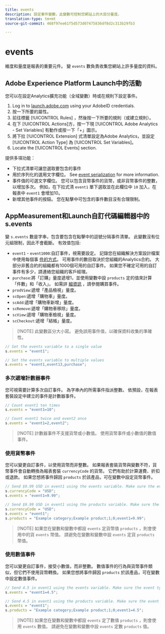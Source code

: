 ```yaml
---
title: events
description: 設定事件變數，此變數可控制您網站上的大部分量度。
translation-type: tm+mt
source-git-commit: 468f97ee61f5d573d07475836df8d2c313b29fb3

---
```



# events

維度和量度是報表的重要元件。 變 `events` 數負責收集您網站上許多量度的資料。

## Adobe Experience Platform Launch中的活動

您可以在設定Analytics擴充功能（全域變數）時或在規則下設定事件。

1. Log in to [launch.adobe.com](https://launch.adobe.com) using your AdobeID credentials.
2. 按一下所要的屬性。
3. 前往標籤 [!UICONTROL Rules] ，然後按一下所要的規則（或建立規則）。
4. 在下 [!UICONTROL Actions]方，按一下現 [!UICONTROL Adobe Analytics - Set Variables] 有動作或按一下「+」圖示。
5. 將下拉 [!UICONTROL Extension] 式清單設定為Adobe Analytics，並設定 [!UICONTROL Action Type] 為 [!UICONTROL Set Variables]。
6. Locate the [!UICONTROL Events] section.

提供多項功能：

* 下拉式清單可讓您選取要包含的事件
* 用於序列化的選用文字欄位。 See [event serialization](event-serialization.md) for more information.
* 事件值的可選文字欄位。 您可以包含貨幣事件的貨幣，或非貨幣事件的整數，以增加多次。 例如，在下拉式清 `event1` 單下選取並在此欄位中 `10` 加入，在報表中 `event1` 會增加10。
* 新增其他事件的按鈕。 您在點擊中可包含的事件數目沒有合理限制。

## AppMeasurement和Launch自訂代碼編輯器中的s.events

變 `s.events` 數是字串，包含要包含在點擊中的逗號分隔事件清單。 此變數沒有位元組限制，因此不會截斷。 有效值包括:

* `event1` - `event1000`:自訂事件，視需要設定。 記錄您在組織解決方案設計檔案中使用每個事 [件的方式](../../../prepare/solution-design.md)。 可用事件的數目取決於您組織的Analytics合約。 大部分非舊合約的組織都有1000個可用的自訂事件。 如果您不確定可用的自訂事件有多少，請連絡您組織的客戶經理。
* `purchase`:將「訂購」量度遞增1，並使用變數中設 `products` 定的值來計算「件數」和「收入」。 如需詳 [細資訊](event-purchase.md) ，請參閱購買事件。
* `prodView`:遞增「產品檢視」量度。
* `scOpen`:遞增「購物車」量度。
* `scAdd`:遞增「購物車新增」量度。
* `scRemove`:遞增「購物車移除」量度。
* `scView`:遞增「購物車檢視」量度。
* `scCheckout`:遞增「結帳」量度。

> [!NOTE] 此變數區分大小寫。 避免誤用事件值，以確保資料收集的準確性。

```js
// Set the events variable to a single value
s.events = "event1";

// Set the events variable to multiple values
s.events = "event1,event13,purchase";
```

### 多次遞增計數器事件

您可視需要計算多次自訂事件。 為字串內的所需事件指派整數。 依預設，在報表套裝設定中建立的事件是計數器事件。

```js
// Count event1 ten times
s.events = "event1=10";

// Count event1 twice and event2 once
s.events = "event1=2,event2";
```

> [!NOTE] 計數器事件不支援貨幣或小數值。 使用貨幣事件或小數值的數值事件。

### 使用貨幣事件

您可以變更自訂事件，以使用貨幣而非整數。 如果報表套裝貨幣與變數不符，貨幣事件會自動轉換為報表套裝 `currencyCode` 的貨幣。 它們有助於計算運費、折扣或退款。 如果您想將事件歸因 `products` 於該產品，可在變數中設定貨幣事件。

```js
// Send $9.99 USD in event1 using the events variable. Make sure the event type for event1 is Currency in report suite settings
s.currencyCode = "USD";
s.events = "event1=9.99";

// Send $9.99 USD in event1 using the products variable. Make sure the event type for event1 is Currency in report suite settings
s.currencyCode = "USD";
s.events = "event1";
s.products = "Example category;Example product;1;0;event1=9.99";
```

> [!NOTE] 如果您在變數和變數中都設 `events` 定貨幣值 `products` ，則會使用中的貨 `events` 幣值。 請避免在變數和變數中設 `events` 定貨 `products` 幣值。

### 使用數值事件

您可以變更自訂事件，接受小數值，而非整數。 數值事件的行為與貨幣事件類似，但它們不使用貨幣轉換。 如果您想將事件歸因 `products` 於該產品，可在變數中設定數值事件。

```js
// Send 4.5 in event1 using the events variable. Make sure the event type for event1 is Numeric in report suite settings
s.events = "event1=4.5";

// Send 4.5 in event1 using the products variable. Make sure the event type for event1 is Numeric in report suite settings
s.events = "event1";
s.products = "Example category;Example product;1;0;event1=4.5";
```

> [!NOTE] 如果您在變數和變數中都設 `events` 定了數值 `products` ，則會使用 `events` 數值。 請避免在變數和變數中設 `events` 定數 `products` 值。
